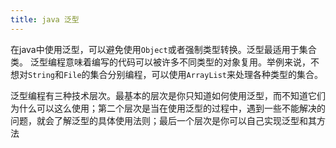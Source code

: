 ```yaml
---
title: java 泛型
---
```


在java中使用泛型，可以避免使用`Object`或者强制类型转换。泛型最适用于集合类。
泛型编程意味着编写的代码可以被许多不同类型的对象复用。举例来说，不想对`String`和`File`的集合分别编程，可以使用`ArrayList`来处理各种类型的集合。

泛型编程有三种技术层次。最基本的层次是你只知道如何使用泛型，而不知道它们为什么可以这么使用；第二个层次是当在使用泛型的过程中，遇到一些不能解决的问题，就会了解泛型的具体使用法则；最后一个层次是你可以自己实现泛型和其方法